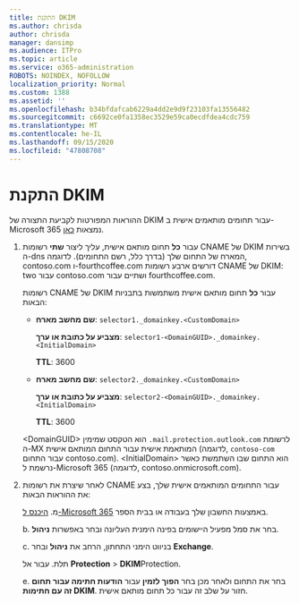 ```yaml
---
title: התקנת DKIM
ms.author: chrisda
author: chrisda
manager: dansimp
ms.audience: ITPro
ms.topic: article
ms.service: o365-administration
ROBOTS: NOINDEX, NOFOLLOW
localization_priority: Normal
ms.custom: 1388
ms.assetid: ''
ms.openlocfilehash: b34bfdafcab6229a4dd2e9d9f23103fa13556482
ms.sourcegitcommit: c6692ce0fa1358ec3529e59ca0ecdfdea4cdc759
ms.translationtype: MT
ms.contentlocale: he-IL
ms.lasthandoff: 09/15/2020
ms.locfileid: "47808708"
---
```

# <a name="setup-dkim"></a>התקנת DKIM

ההוראות המפורטות לקביעת התצורה של DKIM עבור תחומים מותאמים אישית ב-Microsoft 365 נמצאות [כאן](https://docs.microsoft.com/microsoft-365/security/office-365-security/use-dkim-to-validate-outbound-email#steps-you-need-to-do-to-manually-set-up-dkim).

1. עבור **כל** תחום מותאם אישית, עליך ליצור **שתי** רשומות CNAME של DKIM בשירות ה-dns המארח של התחום שלך (בדרך כלל, רשם התחומים). לדוגמה, contoso.com ו-fourthcoffee.com דורשים ארבע רשומות CNAME של DKIM: two עבור contoso.com ושתיים עבור fourthcoffee.com.

   רשומות CNAME של DKIM עבור **כל** תחום מותאם אישית משתמשות בתבניות הבאות:

   - **שם מחשב מארח**: `selector1._domainkey.<CustomDomain>`

     **מצביע על כתובת או ערך**: `selector1-<DomainGUID>._domainkey.<InitialDomain>`

     **TTL**: 3600

   - **שם מחשב מארח**: `selector2._domainkey.<CustomDomain>`

     **מצביע על כתובת או ערך**: `selector2-<DomainGUID>._domainkey.<InitialDomain>`

     **TTL**: 3600

   \<DomainGUID\> הוא הטקסט שמימין `.mail.protection.outlook.com` לרשומת ה-MX המותאמת אישית עבור התחום המותאם אישית (לדוגמה, `contoso-com` עבור התחום contoso.com). \<InitialDomain\> הוא התחום שבו השתמשת כאשר נרשמת ל-Microsoft 365 (לדוגמה, contoso.onmicrosoft.com).

2. לאחר שיצרת את רשומות CNAME עבור התחומים המותאמים אישית שלך, בצע את ההוראות הבאות:

   מ. [היכנס ל-Microsoft 365](https://support.office.microsoft.com/article/e9eb7d51-5430-4929-91ab-6157c5a050b4) באמצעות החשבון שלך בעבודה או בבית הספר.

   b. בחר את סמל מפעיל היישומים בפינה הימנית העליונה ובחר באפשרות **ניהול**.

   c. בניווט הימני התחתון, הרחב את **ניהול** ובחר **Exchange**.

   תלת. עבור אל **Protection**  >  **DKIM**Protection.

   e. בחר את התחום ולאחר מכן בחר **הפוך לזמין** עבור **הודעות חתימה עבור תחום זה עם חתימות DKIM**. חזור על שלב זה עבור כל תחום מותאם אישית.
